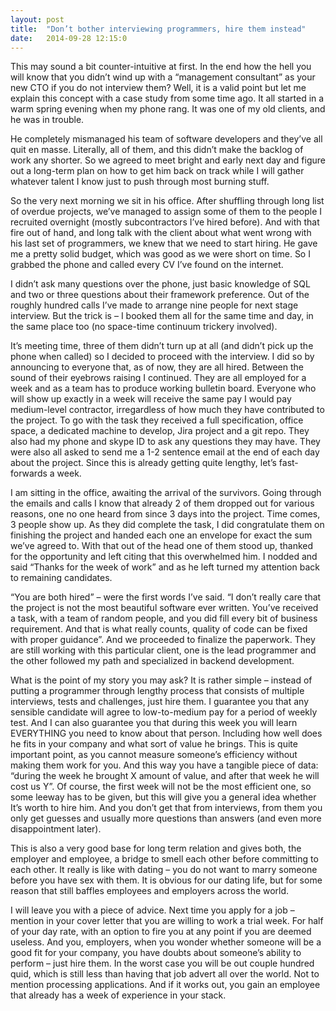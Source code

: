```yaml
---
layout: post
title:  "Don’t bother interviewing programmers, hire them instead"
date:   2014-09-28 12:15:0
---
```


This may sound a bit counter-intuitive at first. In the end how the hell you will know that you didn’t wind up with a “management consultant” as your new CTO if you do not interview them? Well, it is a valid point but let me explain this concept with a case study from some time ago. It all started in a warm spring evening when my phone rang. It was one of my old clients, and he was in trouble.
<!--more-->

He completely mismanaged his team of software developers and they’ve all quit en masse. Literally, all of them, and this didn’t make the backlog of work any shorter. So we agreed to meet bright and early next day and figure out a long-term plan on how to get him back on track while I will gather whatever talent I know just to push through most burning stuff.

So the very next morning we sit in his office. After shuffling through long list of overdue projects, we’ve managed to assign some of them to the people I recruited overnight (mostly subcontractors I’ve hired before). And with that fire out of hand, and long talk with the client about what went wrong with his last set of programmers, we knew that we need to start hiring. He gave me a pretty solid budget, which was good as we were short on time. So I grabbed the phone and called every CV I’ve found on the internet.

I didn’t ask many questions over the phone, just basic knowledge of SQL and two or three questions about their framework preference. Out of the roughly hundred calls I’ve made to arrange nine people for next stage interview. But the trick is – I booked them all for the same time and day, in the same place too (no space-time continuum trickery involved).

It’s meeting time, three of them didn’t turn up at all (and didn’t pick up the phone when called) so I decided to proceed with the interview. I did so by announcing to everyone that, as of now, they are all hired. Between the sound of their eyebrows raising I continued. They are all employed for a week and as a team has to produce working bulletin board. Everyone who will show up exactly in a week will receive the same pay I would pay medium-level contractor, irregardless of how much they have contributed to the project. To go with the task they received a full specification, office space, a dedicated machine to develop, Jira project and a git repo. They also had my phone and skype ID to ask any questions they may have. They were also all asked to send me a 1-2 sentence email at the end of each day about the project. Since this is already getting quite lengthy, let’s fast-forwards a week.

I am sitting in the office, awaiting the arrival of the survivors. Going through the emails and calls I know that already 2 of them dropped out for various reasons, one no one heard from since 3 days into the project. Time comes, 3 people show up. As they did complete the task, I did congratulate them on finishing the project and handed each one an envelope for exact the sum we’ve agreed to. With that out of the head one of them stood up, thanked for the opportunity and left citing that this overwhelmed him. I nodded and said “Thanks for the week of work” and as he left turned my attention back to remaining candidates.

“You are both hired” – were the first words I’ve said. “I don’t really care that the project is not the most beautiful software ever written. You’ve received a task, with a team of random people, and you did fill every bit of business requirement. And that is what really counts, quality of code can be fixed with proper guidance”. And we proceeded to finalize the paperwork. They are still working with this particular client, one is the lead programmer and the other followed my path and specialized in backend development.

What is the point of my story you may ask? It is rather simple – instead of putting a programmer through lengthy process that consists of multiple interviews, tests and challenges, just hire them. I guarantee you that any sensible candidate will agree to low-to-medium pay for a period of weekly test. And I can also guarantee you that during this week you will learn EVERYTHING you need to know about that person. Including how well does he fits in your company and what sort of value he brings. This is quite important point, as you cannot measure someone’s efficiency without making them work for you. And this way you have a tangible piece of data: “during the week he brought X amount of value, and after that week he will cost us Y”. Of course, the first week will not be the most efficient one, so some leeway has to be given, but this will give you a general idea whether It’s worth to hire him. And you don’t get that from interviews, from them you only get guesses and usually more questions than answers (and even more disappointment later).

This is also a very good base for long term relation and gives both, the employer and employee, a bridge to smell each other before committing to each other. It really is like with dating – you do not want to marry someone before you have sex with them. It is obvious for our dating life, but for some reason that still baffles employees and employers across the world.

I will leave you with a piece of advice. Next time you apply for a job – mention in your cover letter that you are willing to work a trial week. For half of your day rate, with an option to fire you at any point if you are deemed useless. And you, employers, when you wonder whether someone will be a good fit for your company, you have doubts about someone’s ability to perform – just hire them. In the worst case you will be out couple hundred quid, which is still less than having that job advert all over the world. Not to mention processing applications. And if it works out, you gain an employee that already has a week of experience in your stack.